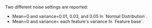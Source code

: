 Two different noise settings are reported:
<ul>
  <li>Mean=0 and  variance=0.01, 0.03, and 0.05 In `Normal Distribution`.</li>
  <li>Mean=0 and  variance= each feature's variance In `Feature base`.</li>
</ul>
